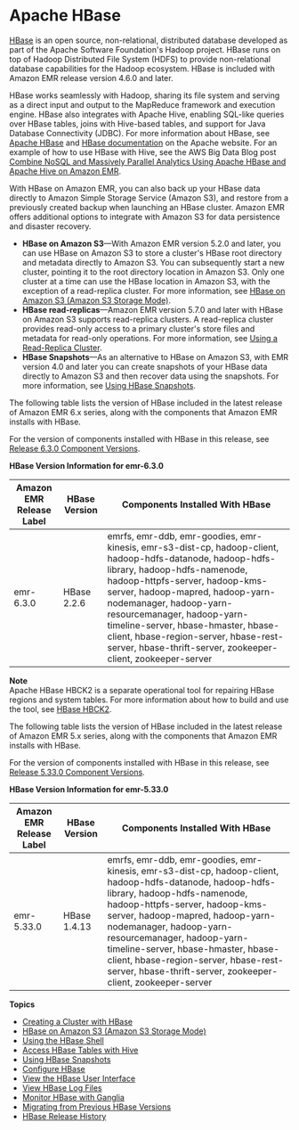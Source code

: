 # Apache HBase<a name="emr-hbase"></a>

[HBase](https://aws.amazon.com/elasticmapreduce/details/hbase/) is an open source, non\-relational, distributed database developed as part of the Apache Software Foundation's Hadoop project\. HBase runs on top of Hadoop Distributed File System \(HDFS\) to provide non\-relational database capabilities for the Hadoop ecosystem\. HBase is included with Amazon EMR release version 4\.6\.0 and later\.

HBase works seamlessly with Hadoop, sharing its file system and serving as a direct input and output to the MapReduce framework and execution engine\. HBase also integrates with Apache Hive, enabling SQL\-like queries over HBase tables, joins with Hive\-based tables, and support for Java Database Connectivity \(JDBC\)\. For more information about HBase, see [Apache HBase](https://hbase.apache.org/) and [HBase documentation](http://hbase.apache.org/book.html) on the Apache website\. For an example of how to use HBase with Hive, see the AWS Big Data Blog post [Combine NoSQL and Massively Parallel Analytics Using Apache HBase and Apache Hive on Amazon EMR](http://aws.amazon.com/blogs/big-data/combine-nosql-and-massively-parallel-analytics-using-apache-hbase-and-apache-hive-on-amazon-emr/)\.

With HBase on Amazon EMR, you can also back up your HBase data directly to Amazon Simple Storage Service \(Amazon S3\), and restore from a previously created backup when launching an HBase cluster\. Amazon EMR offers additional options to integrate with Amazon S3 for data persistence and disaster recovery\. 
+ **HBase on Amazon S3**—With Amazon EMR version 5\.2\.0 and later, you can use HBase on Amazon S3 to store a cluster's HBase root directory and metadata directly to Amazon S3\. You can subsequently start a new cluster, pointing it to the root directory location in Amazon S3\. Only one cluster at a time can use the HBase location in Amazon S3, with the exception of a read\-replica cluster\. For more information, see [HBase on Amazon S3 \(Amazon S3 Storage Mode\)](emr-hbase-s3.md)\.
+ **HBase read\-replicas**—Amazon EMR version 5\.7\.0 and later with HBase on Amazon S3 supports read\-replica clusters\. A read\-replica cluster provides read\-only access to a primary cluster's store files and metadata for read\-only operations\. For more information, see [Using a Read\-Replica Cluster](emr-hbase-s3.md#emr-hbase-s3-read-replica)\.
+ **HBase Snapshots**—As an alternative to HBase on Amazon S3, with EMR version 4\.0 and later you can create snapshots of your HBase data directly to Amazon S3 and then recover data using the snapshots\. For more information, see [Using HBase Snapshots](emr-hbase-snapshot.md)\.

The following table lists the version of HBase included in the latest release of Amazon EMR 6\.x series, along with the components that Amazon EMR installs with HBase\.

For the version of components installed with HBase in this release, see [Release 6\.3\.0 Component Versions](emr-release-6x.md#emr-630-release)\.


**HBase Version Information for emr\-6\.3\.0**  

| Amazon EMR Release Label | HBase Version | Components Installed With HBase | 
| --- | --- | --- | 
| emr\-6\.3\.0 | HBase 2\.2\.6 | emrfs, emr\-ddb, emr\-goodies, emr\-kinesis, emr\-s3\-dist\-cp, hadoop\-client, hadoop\-hdfs\-datanode, hadoop\-hdfs\-library, hadoop\-hdfs\-namenode, hadoop\-httpfs\-server, hadoop\-kms\-server, hadoop\-mapred, hadoop\-yarn\-nodemanager, hadoop\-yarn\-resourcemanager, hadoop\-yarn\-timeline\-server, hbase\-hmaster, hbase\-client, hbase\-region\-server, hbase\-rest\-server, hbase\-thrift\-server, zookeeper\-client, zookeeper\-server | 

**Note**  
Apache HBase HBCK2 is a separate operational tool for repairing HBase regions and system tables\. For more information about how to build and use the tool, see [HBase HBCK2](https://github.com/apache/hbase-operator-tools/tree/master/hbase-hbck2)\. 

The following table lists the version of HBase included in the latest release of Amazon EMR 5\.x series, along with the components that Amazon EMR installs with HBase\.

For the version of components installed with HBase in this release, see [Release 5\.33\.0 Component Versions](emr-release-5x.md#emr-5330-release)\.


**HBase Version Information for emr\-5\.33\.0**  

| Amazon EMR Release Label | HBase Version | Components Installed With HBase | 
| --- | --- | --- | 
| emr\-5\.33\.0 | HBase 1\.4\.13 | emrfs, emr\-ddb, emr\-goodies, emr\-kinesis, emr\-s3\-dist\-cp, hadoop\-client, hadoop\-hdfs\-datanode, hadoop\-hdfs\-library, hadoop\-hdfs\-namenode, hadoop\-httpfs\-server, hadoop\-kms\-server, hadoop\-mapred, hadoop\-yarn\-nodemanager, hadoop\-yarn\-resourcemanager, hadoop\-yarn\-timeline\-server, hbase\-hmaster, hbase\-client, hbase\-region\-server, hbase\-rest\-server, hbase\-thrift\-server, zookeeper\-client, zookeeper\-server | 

**Topics**
+ [Creating a Cluster with HBase](emr-hbase-create.md)
+ [HBase on Amazon S3 \(Amazon S3 Storage Mode\)](emr-hbase-s3.md)
+ [Using the HBase Shell](emr-hbase-connect.md)
+ [Access HBase Tables with Hive](emr-hbase-access-hive.md)
+ [Using HBase Snapshots](emr-hbase-snapshot.md)
+ [Configure HBase](emr-hbase-configure.md)
+ [View the HBase User Interface](hbase-web-ui.md)
+ [View HBase Log Files](emr-hbase-log-files.md)
+ [Monitor HBase with Ganglia](emr-hbase-ganglia.md)
+ [Migrating from Previous HBase Versions](emr-hbase-migrate.md)
+ [HBase Release History](HBase-release-history.md)